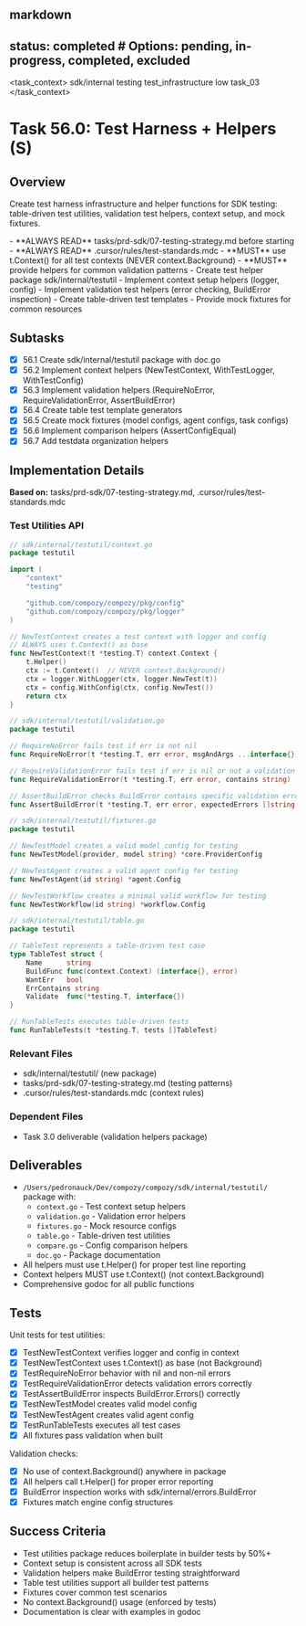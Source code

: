 ## markdown

## status: completed # Options: pending, in-progress, completed, excluded

<task_context>
<domain>sdk/internal</domain>
<type>testing</type>
<scope>test_infrastructure</scope>
<complexity>low</complexity>
<dependencies>task_03</dependencies>
</task_context>

# Task 56.0: Test Harness + Helpers (S)

## Overview

Create test harness infrastructure and helper functions for SDK testing: table-driven test utilities, validation test helpers, context setup, and mock fixtures.

<critical>
- **ALWAYS READ** tasks/prd-sdk/07-testing-strategy.md before starting
- **ALWAYS READ** .cursor/rules/test-standards.mdc
- **MUST** use t.Context() for all test contexts (NEVER context.Background)
- **MUST** provide helpers for common validation patterns
</critical>

<requirements>
- Create test helper package sdk/internal/testutil
- Implement context setup helpers (logger, config)
- Implement validation test helpers (error checking, BuildError inspection)
- Create table-driven test templates
- Provide mock fixtures for common resources
</requirements>

## Subtasks

- [x] 56.1 Create sdk/internal/testutil package with doc.go
- [x] 56.2 Implement context helpers (NewTestContext, WithTestLogger, WithTestConfig)
- [x] 56.3 Implement validation helpers (RequireNoError, RequireValidationError, AssertBuildError)
- [x] 56.4 Create table test template generators
- [x] 56.5 Create mock fixtures (model configs, agent configs, task configs)
- [x] 56.6 Implement comparison helpers (AssertConfigEqual)
- [x] 56.7 Add testdata organization helpers

## Implementation Details

**Based on:** tasks/prd-sdk/07-testing-strategy.md, .cursor/rules/test-standards.mdc

### Test Utilities API

```go
// sdk/internal/testutil/context.go
package testutil

import (
    "context"
    "testing"

    "github.com/compozy/compozy/pkg/config"
    "github.com/compozy/compozy/pkg/logger"
)

// NewTestContext creates a test context with logger and config
// ALWAYS uses t.Context() as base
func NewTestContext(t *testing.T) context.Context {
    t.Helper()
    ctx := t.Context()  // NEVER context.Background()
    ctx = logger.WithLogger(ctx, logger.NewTest(t))
    ctx = config.WithConfig(ctx, config.NewTest())
    return ctx
}

// sdk/internal/testutil/validation.go
package testutil

// RequireNoError fails test if err is not nil
func RequireNoError(t *testing.T, err error, msgAndArgs ...interface{})

// RequireValidationError fails test if err is nil or not a validation error
func RequireValidationError(t *testing.T, err error, contains string)

// AssertBuildError checks BuildError contains specific validation errors
func AssertBuildError(t *testing.T, err error, expectedErrors []string)

// sdk/internal/testutil/fixtures.go
package testutil

// NewTestModel creates a valid model config for testing
func NewTestModel(provider, model string) *core.ProviderConfig

// NewTestAgent creates a valid agent config for testing
func NewTestAgent(id string) *agent.Config

// NewTestWorkflow creates a minimal valid workflow for testing
func NewTestWorkflow(id string) *workflow.Config

// sdk/internal/testutil/table.go
package testutil

// TableTest represents a table-driven test case
type TableTest struct {
    Name      string
    BuildFunc func(context.Context) (interface{}, error)
    WantErr   bool
    ErrContains string
    Validate  func(*testing.T, interface{})
}

// RunTableTests executes table-driven tests
func RunTableTests(t *testing.T, tests []TableTest)
```

### Relevant Files

- sdk/internal/testutil/ (new package)
- tasks/prd-sdk/07-testing-strategy.md (testing patterns)
- .cursor/rules/test-standards.mdc (context rules)

### Dependent Files

- Task 3.0 deliverable (validation helpers package)

## Deliverables

- `/Users/pedronauck/Dev/compozy/compozy/sdk/internal/testutil/` package with:
  - `context.go` - Test context setup helpers
  - `validation.go` - Validation error helpers
  - `fixtures.go` - Mock resource configs
  - `table.go` - Table-driven test utilities
  - `compare.go` - Config comparison helpers
  - `doc.go` - Package documentation
- All helpers must use t.Helper() for proper test line reporting
- Context helpers MUST use t.Context() (not context.Background)
- Comprehensive godoc for all public functions

## Tests

Unit tests for test utilities:
- [x] TestNewTestContext verifies logger and config in context
- [x] TestNewTestContext uses t.Context() as base (not Background)
- [x] TestRequireNoError behavior with nil and non-nil errors
- [x] TestRequireValidationError detects validation errors correctly
- [x] TestAssertBuildError inspects BuildError.Errors() correctly
- [x] TestNewTestModel creates valid model config
- [x] TestNewTestAgent creates valid agent config
- [x] TestRunTableTests executes all test cases
- [x] All fixtures pass validation when built

Validation checks:
- [x] No use of context.Background() anywhere in package
- [x] All helpers call t.Helper() for proper error reporting
- [x] BuildError inspection works with sdk/internal/errors.BuildError
- [x] Fixtures match engine config structures

## Success Criteria

- Test utilities package reduces boilerplate in builder tests by 50%+
- Context setup is consistent across all SDK tests
- Validation helpers make BuildError testing straightforward
- Table test utilities support all builder test patterns
- Fixtures cover common test scenarios
- No context.Background() usage (enforced by tests)
- Documentation is clear with examples in godoc
